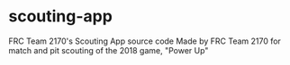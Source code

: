 # scouting-app
FRC Team 2170's Scouting App source code
Made by FRC Team 2170 for match and pit scouting of the 2018 game, "Power Up"
